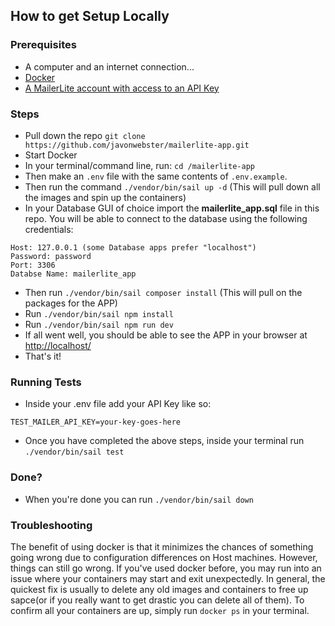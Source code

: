 ## How to get Setup Locally

### Prerequisites

- A computer and an internet connection...
- [Docker](https://docs.docker.com/get-docker/)
- [A MailerLite account with access to an API Key](https://www.mailerlite.com/)

### Steps

- Pull down the repo ``git clone https://github.com/javonwebster/mailerlite-app.git``
- Start Docker
- In your terminal/command line, run: ``cd /mailerlite-app``
- Then make an ``.env`` file with the same contents of ``.env.example``. 
- Then run the command ``./vendor/bin/sail up -d`` (This will pull down all the images and spin up the containers)
- In your Database GUI of choice import the **mailerlite_app.sql** file in this repo. You will be able to connect to the database using the following credentials:
```
Host: 127.0.0.1 (some Database apps prefer "localhost")
Password: password
Port: 3306
Databse Name: mailerlite_app
```
- Then run ``./vendor/bin/sail composer install`` (This will pull on the packages for the APP)
- Run ``./vendor/bin/sail npm install``
- Run ``./vendor/bin/sail npm run dev``
- If all went well, you should be able to see the APP in your browser at [http://localhost/](http://localhost/)
- That's it!

### Running Tests

- Inside your .env file add your API Key like so:
```
TEST_MAILER_API_KEY=your-key-goes-here
```
- Once you have completed the above steps, inside your terminal run ``./vendor/bin/sail test``

### Done?

- When you're done you can run ``./vendor/bin/sail down``

### Troubleshooting
The benefit of using docker is that it minimizes the chances of something going wrong due to configuration 
differences on Host machines. However, things can still go wrong.
If you've used docker before, you may run into an issue where your containers may start and exit unexpectedly. In general,
the quickest fix is usually to delete any old images and containers to free up sapce(or if you really want to get drastic you can delete all of them).
To confirm all your containers are up, simply run ``docker ps`` in your terminal.


